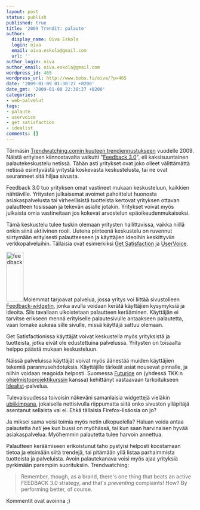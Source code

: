 ```yaml
---
layout: post
status: publish
published: true
title: '2009 Trendit: palaute'
author:
  display_name: Oiva Eskola
  login: oiva
  email: oiva.eskola@gmail.com
  url: ''
author_login: oiva
author_email: oiva.eskola@gmail.com
wordpress_id: 465
wordpress_url: http://www.bobs.fi/oiva/?p=465
date: '2009-01-09 01:30:27 +0200'
date_gmt: '2009-01-08 22:30:27 +0200'
categories:
- web-palvelut
tags:
- palaute
- uservoice
- get satisfaction
- idealist
comments: []
---
```

<p>T&ouml;rm&auml;sin <a href="http://www.trendwatching.com/trends/halfdozentrends2009/">Trendwatching.comin kuuteen trendiennustukseen</a> vuodelle 2009. N&auml;ist&auml; erityisen kiinnostavalta vaikutti "<a href="http://www.trendwatching.com/trends/halfdozentrends2009/#feedback">Feedback 3.0</a>", eli kaksisuuntainen palautekeskustelu netiss&auml;. T&auml;h&auml;n asti yritykset ovat joko olleet v&auml;litt&auml;m&auml;tt&auml; netiss&auml; esiintyv&auml;st&auml; yrityst&auml; koskevasta keskustelusta, tai ne ovat seuranneet sit&auml; hiljaa sivusta.</p>
<p>Feedback 3.0 tuo yrityksen omat vastineet mukaan keskusteluun, kaikkien n&auml;ht&auml;ville. Yritysten julkaisemat avoimet pahoittelut huonosta asiakaspalvelusta tai virheellisist&auml; tuotteista kertovat yrityksen ottavan palautteen tosissaan ja tekev&auml;n asialle jotakin. Yritykset voivat my&ouml;s julkaista omia vastineitaan jos kokevat arvostelun ep&auml;oikeudenmukaiseksi.</p>
<p>T&auml;m&auml; keskustelu tulee tuskin olemaan yritysten hallittavissa, vaikka niill&auml; onkin siin&auml; aktiivinen rooli. Uutena piirteen&auml; keskustelu on ruvennut siirtym&auml;&auml;n erityisesti palautteeseen ja k&auml;ytt&auml;jien ideoihin keskittyviin verkkopalveluihin. T&auml;llaisia ovat esimerkiksi <a href="http://getsatisfaction.com/">Get Satisfaction</a> ja <a href="http://www.uservoice.com/">UserVoice</a>.</p>
<p><img class="alignleft size-full wp-image-478" title="feedback" src="{{ site.baseurl }}/images/2009/01/feedback.png" alt="feedback" width="46" height="133" />Molemmat tarjoavat palvelua, jossa yritys voi liitt&auml;&auml; sivustolleen <a href="http://getsatisfaction.com/widgets">Feedback-widgetin</a>, jonka avulla voidaan ker&auml;t&auml; k&auml;ytt&auml;jien kysymyksi&auml; ja ideoita. Siis tavallaan ulkoistetaan palautteen ker&auml;&auml;minen. K&auml;ytt&auml;j&auml;n ei tarvitse erikseen menn&auml; erityiselle palautesivulle antaakseen palautetta, vaan lomake aukeaa sille sivulle, miss&auml; k&auml;ytt&auml;j&auml; sattuu olemaan.</p>
<p>Get Satisfactionissa k&auml;ytt&auml;j&auml;t voivat keskustella my&ouml;s yrityksist&auml; ja tuotteista, jotka eiv&auml;t ole edustettuina palvelussa. Yritysten on toisaalta helppo p&auml;&auml;st&auml; mukaan keskusteluun.</p>
<p>N&auml;iss&auml; palveluissa k&auml;ytt&auml;j&auml;t voivat my&ouml;s &auml;&auml;nest&auml;&auml; muiden k&auml;ytt&auml;jien tekemi&auml; parannusehdotuksia. K&auml;ytt&auml;jille t&auml;rke&auml;t asiat nousevat pinnalle, ja niihin voidaan reagoida helposti. Suomessa <a href="http://www.futurice.com/">Futurice</a> on (yhdess&auml; TKK:n <a href="https://noppa.tkk.fi/noppa/kurssi/t-76.4115/esite">ohjelmistoprojektikurssin</a> kanssa) kehitt&auml;nyt vastaavaan tarkoitukseen <a title="Idealist" href="http://idealist.kuvaboxi.fi/">Idealist</a>-palvelua.</p>
<p>Tulevaisuudessa toivoisin n&auml;kev&auml;ni samanlaisia widgettej&auml; viel&auml;kin <a title="Wikipedia: sulautettu tietotekniikka" href="http://fi.wikipedia.org/wiki/Sulautettu_tietotekniikka">ubiikimpana</a>, jokaisella nettisivulla riippumatta siit&auml; onko sivuston yll&auml;pit&auml;j&auml; asentanut sellaista vai ei. Ehk&auml; t&auml;llaisia Firefox-lis&auml;osia on jo?</p>
<p>Ja miksei sama voisi toimia my&ouml;s netin ulkopuolella? Haluan voida antaa palautetta <em>heti</em> <span style="text-decoration: line-through;">jos</span> kun bussi on my&ouml;h&auml;ss&auml;, tai kun saan harvinaisen hyv&auml;&auml; asiakaspalvelua. My&ouml;hemmin palautetta tulee harvoin annettua.</p>
<p>Palautteen ker&auml;&auml;miseen erikoistunut taho pystyisi helposti koostamaan tietoa ja etsim&auml;&auml;n siit&auml; trendej&auml;, tai pit&auml;m&auml;&auml;n yll&auml; listaa parhaimmista tuotteista ja palveluista. Avoin palautekanava voisi my&ouml;s ajaa yrityksi&auml; pyrkim&auml;&auml;n parempiin suorituksiin. Trendwatching:</p>
<blockquote><p><span>Remember, though, as a brand, there's one thing that beats an active FEEDBACK 3.0 strategy, and that's <em>preventing</em> complaints! How? By performing better, of course.</span></p></blockquote>
<p>Kommentit ovat avoinna ;)</p>
